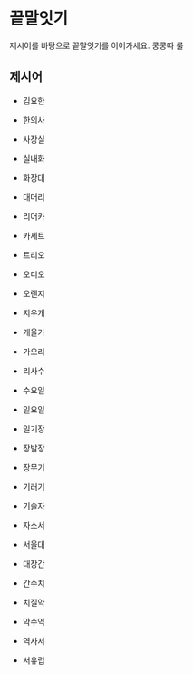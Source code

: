 # 끝말잇기


제시어를 바탕으로 끝말잇기를 이어가세요. 쿵쿵따 룰



## 제시어

- 김요한

* 한의사
* 사장실
* 실내화
* 화장대
* 대머리
* 리어카
* 카세트
* 트리오
* 오디오
* 오렌지
* 지우개
* 개울가
* 가오리
* 리사수
* 수요일
* 일요일
* 일기장
* 장발장
* 장무기
* 기러기
* 기술자
* 자소서
* 서울대
* 대장간
* 간수치
* 치질약
* 약수역
* 역사서

* 서유럽
